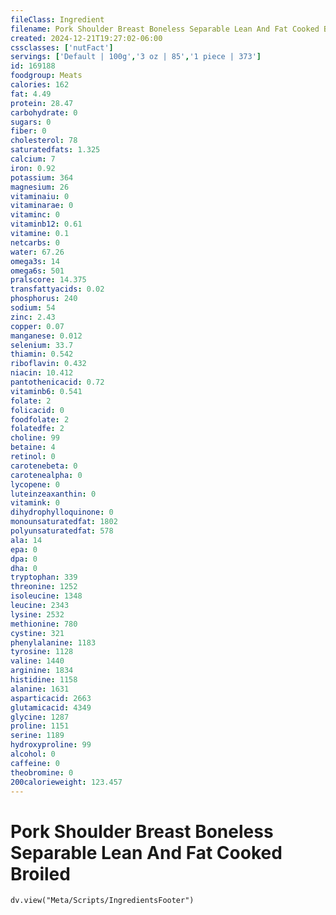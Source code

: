 ```yaml
---
fileClass: Ingredient
filename: Pork Shoulder Breast Boneless Separable Lean And Fat Cooked Broiled
created: 2024-12-21T19:27:02-06:00
cssclasses: ['nutFact']
servings: ['Default | 100g','3 oz | 85','1 piece | 373']
id: 169188
foodgroup: Meats
calories: 162
fat: 4.49
protein: 28.47
carbohydrate: 0
sugars: 0
fiber: 0
cholesterol: 78
saturatedfats: 1.325
calcium: 7
iron: 0.92
potassium: 364
magnesium: 26
vitaminaiu: 0
vitaminarae: 0
vitaminc: 0
vitaminb12: 0.61
vitamine: 0.1
netcarbs: 0
water: 67.26
omega3s: 14
omega6s: 501
pralscore: 14.375
transfattyacids: 0.02
phosphorus: 240
sodium: 54
zinc: 2.43
copper: 0.07
manganese: 0.012
selenium: 33.7
thiamin: 0.542
riboflavin: 0.432
niacin: 10.412
pantothenicacid: 0.72
vitaminb6: 0.541
folate: 2
folicacid: 0
foodfolate: 2
folatedfe: 2
choline: 99
betaine: 4
retinol: 0
carotenebeta: 0
carotenealpha: 0
lycopene: 0
luteinzeaxanthin: 0
vitamink: 0
dihydrophylloquinone: 0
monounsaturatedfat: 1802
polyunsaturatedfat: 578
ala: 14
epa: 0
dpa: 0
dha: 0
tryptophan: 339
threonine: 1252
isoleucine: 1348
leucine: 2343
lysine: 2532
methionine: 780
cystine: 321
phenylalanine: 1183
tyrosine: 1128
valine: 1440
arginine: 1834
histidine: 1158
alanine: 1631
asparticacid: 2663
glutamicacid: 4349
glycine: 1287
proline: 1151
serine: 1189
hydroxyproline: 99
alcohol: 0
caffeine: 0
theobromine: 0
200calorieweight: 123.457
---
```


# Pork Shoulder Breast Boneless Separable Lean And Fat Cooked Broiled

```dataviewjs
dv.view("Meta/Scripts/IngredientsFooter")
```